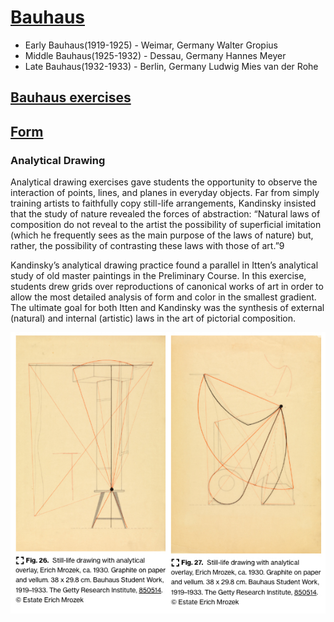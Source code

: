 # [Bauhaus](https://www.getty.edu/research/exhibitions_events/exhibitions/bauhaus/new_artist/ "Bauhaus")
- Early Bauhaus(1919-1925) - Weimar, Germany Walter Gropius
- Middle Bauhaus(1925-1932) - Dessau, Germany Hannes Meyer
- Late Bauhaus(1932-1933) - Berlin, Germany Ludwig Mies van der Rohe
## [Bauhaus exercises](https://drive.google.com/file/d/1n2NGMMVqh6EuI2vqekG4Cc391IaflpFt/view?usp=drive_link)
## [Form](https://www.getty.edu/research/exhibitions_events/exhibitions/bauhaus/new_artist/form_color/form/ "Form")
### Analytical Drawing
Analytical drawing exercises gave students the opportunity to observe the interaction of points, lines, and planes in everyday objects. Far from simply training artists to faithfully copy still-life arrangements, Kandinsky insisted that the study of nature revealed the forces of abstraction: “Natural laws of composition do not reveal to the artist the possibility of superficial imitation (which he frequently sees as the main purpose of the laws of nature) but, rather, the possibility of contrasting these laws with those of art.”9

Kandinsky’s analytical drawing practice found a parallel in Itten’s analytical study of old master paintings in the Preliminary Course. In this exercise, students drew grids over reproductions of canonical works of art in order to allow the most detailed analysis of form and color in the smallest gradient. The ultimate goal for both Itten and Kandinsky was the synthesis of external (natural) and internal (artistic) laws in the art of pictorial composition.

![bauhaus](./bauhaus-1.jpg "bauhaus")